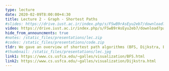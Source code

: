```yaml
---
type: lecture
date: 2020-02-09T8:00:00+4:30
title: Lecture 2 - Graph - Shortest Paths
#slides: https://drive.iust.ac.ir/index.php/s/FSwB9rAsEyu2eb7/download?path=%2FSlides&files=S1.pdf
video: https://drive.iust.ac.ir/index.php/s/FSwB9rAsEyu2eb7/download?path=%2FVideos&files=S2.mp4
hide_from_announcments: true
#notes: /static_files/presentations/lec.zip
#codes: /static_files/presentations/code.zip
tldr: We gave an overview of shortest path algorithms (BFS, Dijkstra, BiDirectional Dijkstra, A*). Then we explained the details of the BFS algorithms.
#thumbnail: /static_files/presentations/lec.jpg
link1: https://www.cs.usfca.edu/~galles/visualization/BFS.html
link2: https://www.cs.usfca.edu/~galles/visualization/Dijkstra.html
---
```

